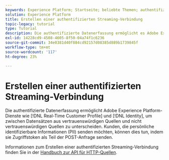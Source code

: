 ```yaml
---
keywords: Experience Platform; Startseite; beliebte Themen; authentifizierte Streaming-Verbindung; Streaming-Verbindung; Streaming-Verbindung erstellen; authentifizierte Streaming-Verbindung erstellen; Streaming-Erfassung; Erfassung;
solution: Experience Platform
title: Erstellen einer authentifizierten Streaming-Verbindung
topic-legacy: tutorial
type: Tutorial
description: Die authentifizierte Datenerfassung ermöglicht es Adobe Experience Platform-Diensten wie Echtzeit-Kundenprofil und Identity, zwischen Datensätzen aus vertrauenswürdigen Quellen und nicht vertrauenswürdigen Quellen zu unterscheiden.
exl-id: 14228cd9-4508-4605-8f50-04a74f1c6236
source-git-commit: 34e0381d40f884cd92157d08385d889b1739845f
workflow-type: tm+mt
source-wordcount: '117'
ht-degree: 23%

---
```


# Erstellen einer authentifizierten Streaming-Verbindung

Die authentifizierte Datenerfassung ermöglicht Adobe Experience Platform-Dienste wie [!DNL Real-Time Customer Profile] und [!DNL Identity], um zwischen Datensätzen aus vertrauenswürdigen Quellen und nicht vertrauenswürdigen Quellen zu unterscheiden. Kunden, die persönliche identifizierbare Informationen (PII) senden möchten, können dies tun, indem sie Zugriffstoken als Teil der POST-Anfrage senden.

Informationen zum Erstellen einer authentifizierten Streaming-Verbindung finden Sie in der [Handbuch zur API für HTTP-Quellen](../../sources/tutorials/api/create/streaming/http.md).
